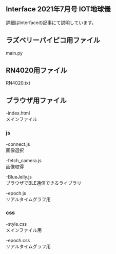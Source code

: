 ## Interface 2021年7月号 IOT地球儀

詳細はInterfaceの記事にて説明しています。

## ラズベリーパイピコ用ファイル
main.py

## RN4020用ファイル
RN4020.txt

## ブラウザ用ファイル
-index.html  
メインファイル

### js

-connect.js  
画像選択

-fetch_camera.js  
画像取得

-BlueJelly.js  
ブラウザでBLE通信できるライブラリ

-epoch.js  
リアルタイムグラフ用

### css
-style.css  
メインファイル用

-epoch.css  
リアルタイムグラフ用

